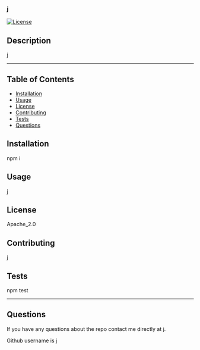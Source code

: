 ### j

 [![License](https://img.shields.io/badge/License-Apache_2.0-blue.svg)](https://opensource.org/licenses/Apache-2.0)
  
## Description
j
***  
## Table of Contents
* [Installation](#installation)
* [Usage](#usage)
* [License](#license)
* [Contributing](#contributing)
* [Tests](#tests)
* [Questions](#questions)

## Installation

npm i

## Usage

j

## License

Apache_2.0

## Contributing

j

## Tests

npm test

***

## Questions

If you have any questions about the repo contact me directly at j.  

Github username is j
     

